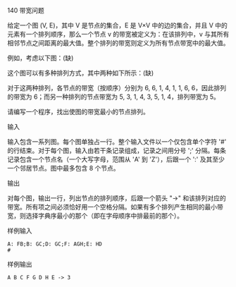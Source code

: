 140 带宽问题

给定一个图 (V, E)，其中 V 是节点的集合，E 是 V×V 中的边的集合，并且 V 中的元素有一个排列顺序，那么一个节点 v 的带宽被定义为：在该排列中，v 与其所有相邻节点之间距离的最大值。整个排列的带宽则定义为所有节点带宽中的最大值。

例如，考虑以下图：(缺)

这个图可以有多种排列方式，其中两种如下所示：(缺)

对于这两种排列，各节点的带宽（按顺序）分别为 6, 6, 1, 4, 1, 1, 6, 6，因此排列的带宽为 6；而另一种排列的节点带宽为 5, 3, 1, 4, 3, 5, 1, 4，排列带宽为 5。

请编写一个程序，找出使图的带宽最小的节点排列。

输入

输入包含一系列图。每个图单独占一行。整个输入文件以一个仅包含单个字符 '#' 的行结束。对于每个图，输入由若干条记录组成，记录之间用分号 ';' 分隔。每条记录包含一个节点名（一个大写字母，范围从 'A' 到 'Z'），后跟一个 ':' 及其至少一个邻居节点。图中最多包含 8 个节点。

输出

对每个图，输出一行，列出节点的排列顺序，后跟一个箭头 "->" 和该排列对应的带宽。所有项之间必须恰好用一个空格分隔。如果有多个排列产生相同的最小带宽，则选择字典序最小的那个（即在字母顺序中排最前的那个）。

样例输入
```
A: FB;B: GC;D: GC;F: AGH;E: HD
#
```

样例输出
```
A B C F G D H E -> 3
```